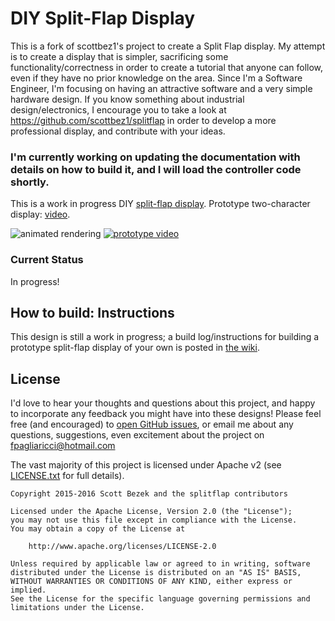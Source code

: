 # DIY Split-Flap Display

This is a fork of scottbez1's project to create a Split Flap display. 
My attempt is to create a display that is simpler, sacrificing some functionality/correctness in order to create a tutorial that anyone can follow, even if they have no prior knowledge on the area. 
Since I'm a Software Engineer, I'm focusing on having an attractive software and a very simple hardware design.
If you know something about industrial design/electronics, I encourage you to take a look at https://github.com/scottbez1/splitflap
in order to develop a more professional display, and contribute with your ideas.

### I'm currently working on updating the documentation with details on how to build it, and I will load the controller code shortly.

This is a work in progress DIY [split-flap display](https://en.wikipedia.org/wiki/Split-flap_display).
Prototype two-character display: [video](https://www.youtube.com/watch?v=bslkflVv-Hw).

![animated rendering](https://s3.amazonaws.com/splitflap-travis/latest/3d_animation.gif)
[![prototype video](renders/prototypeVideoThumbnail.jpg)](https://www.youtube.com/watch?v=bslkflVv-Hw)

### Current Status ###

In progress!

## How to build: Instructions ##
This design is still a work in progress; a build log/instructions for building a prototype split-flap display of your own is posted in [the wiki](https://github.com/fpagliar/splitflap/wiki).

## License ##
I'd love to hear your thoughts and questions about this project, and happy to incorporate any feedback you might have into these designs! Please feel free (and encouraged) to [open GitHub issues](https://github.com/fpagliar/splitflap/issues/new), or email me about any questions, suggestions, even excitement about the project on fpagliaricci@hotmail.com

The vast majority of this project is licensed under Apache v2 (see [LICENSE.txt](LICENSE.txt) for full details).

    Copyright 2015-2016 Scott Bezek and the splitflap contributors
    
    Licensed under the Apache License, Version 2.0 (the "License");
    you may not use this file except in compliance with the License.
    You may obtain a copy of the License at
    
        http://www.apache.org/licenses/LICENSE-2.0
    
    Unless required by applicable law or agreed to in writing, software
    distributed under the License is distributed on an "AS IS" BASIS,
    WITHOUT WARRANTIES OR CONDITIONS OF ANY KIND, either express or implied.
    See the License for the specific language governing permissions and
    limitations under the License.
